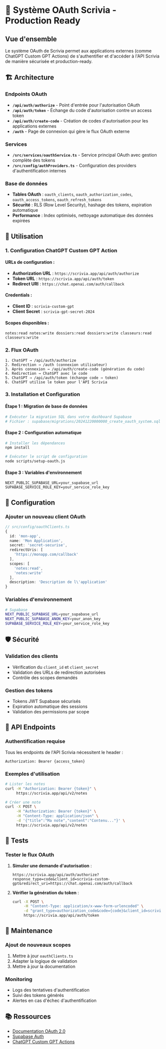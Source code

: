 # 🔐 Système OAuth Scrivia - Production Ready

## Vue d'ensemble

Le système OAuth de Scrivia permet aux applications externes (comme ChatGPT Custom GPT Actions) de s'authentifier et d'accéder à l'API Scrivia de manière sécurisée et production-ready.

## 🏗️ Architecture

### Endpoints OAuth

- **`/api/auth/authorize`** - Point d'entrée pour l'autorisation OAuth
- **`/api/auth/token`** - Échange du code d'autorisation contre un access token
- **`/api/auth/create-code`** - Création de codes d'autorisation pour les applications externes
- **`/auth`** - Page de connexion qui gère le flux OAuth externe

### Services

- **`/src/services/oauthService.ts`** - Service principal OAuth avec gestion complète des tokens
- **`/src/config/authProviders.ts`** - Configuration des providers d'authentification internes

### Base de données

- **Tables OAuth** : `oauth_clients`, `oauth_authorization_codes`, `oauth_access_tokens`, `oauth_refresh_tokens`
- **Sécurité** : RLS (Row Level Security), hashage des tokens, expiration automatique
- **Performance** : Index optimisés, nettoyage automatique des données expirées

## 🚀 Utilisation

### 1. Configuration ChatGPT Custom GPT Action

#### URLs de configuration :
- **Authorization URL** : `https://scrivia.app/api/auth/authorize`
- **Token URL** : `https://scrivia.app/api/auth/token`
- **Redirect URI** : `https://chat.openai.com/auth/callback`

#### Credentials :
- **Client ID** : `scrivia-custom-gpt`
- **Client Secret** : `scrivia-gpt-secret-2024`

#### Scopes disponibles :
```
notes:read notes:write dossiers:read dossiers:write classeurs:read classeurs:write
```

### 2. Flux OAuth

```
1. ChatGPT → /api/auth/authorize
2. Redirection → /auth (connexion utilisateur)
3. Après connexion → /api/auth/create-code (génération du code)
4. Redirection → ChatGPT avec le code
5. ChatGPT → /api/auth/token (échange code → token)
6. ChatGPT utilise le token pour l'API Scrivia
```

### 3. Installation et Configuration

#### Étape 1 : Migration de base de données
```bash
# Exécuter la migration SQL dans votre dashboard Supabase
# Fichier : supabase/migrations/20241220000000_create_oauth_system.sql
```

#### Étape 2 : Configuration automatique
```bash
# Installer les dépendances
npm install

# Exécuter le script de configuration
node scripts/setup-oauth.js
```

#### Étape 3 : Variables d'environnement
```env
NEXT_PUBLIC_SUPABASE_URL=your_supabase_url
SUPABASE_SERVICE_ROLE_KEY=your_service_role_key
```

## 🔧 Configuration

### Ajouter un nouveau client OAuth

```typescript
// src/config/oauthClients.ts
{
  id: 'mon-app',
  name: 'Mon Application',
  secret: 'secret-securise',
  redirectUris: [
    'https://monapp.com/callback'
  ],
  scopes: [
    'notes:read',
    'notes:write'
  ],
  description: 'Description de l\'application'
}
```

### Variables d'environnement

```bash
# Supabase
NEXT_PUBLIC_SUPABASE_URL=your_supabase_url
NEXT_PUBLIC_SUPABASE_ANON_KEY=your_anon_key
SUPABASE_SERVICE_ROLE_KEY=your_service_role_key
```

## 🛡️ Sécurité

### Validation des clients
- Vérification du `client_id` et `client_secret`
- Validation des URLs de redirection autorisées
- Contrôle des scopes demandés

### Gestion des tokens
- Tokens JWT Supabase sécurisés
- Expiration automatique des sessions
- Validation des permissions par scope

## 📝 API Endpoints

### Authentification requise

Tous les endpoints de l'API Scrivia nécessitent le header :
```
Authorization: Bearer {access_token}
```

### Exemples d'utilisation

```bash
# Lister les notes
curl -H "Authorization: Bearer {token}" \
     https://scrivia.app/api/v2/notes

# Créer une note
curl -X POST \
     -H "Authorization: Bearer {token}" \
     -H "Content-Type: application/json" \
     -d '{"title":"Ma note","content":"Contenu..."}' \
     https://scrivia.app/api/v2/notes
```

## 🧪 Tests

### Tester le flux OAuth

1. **Simuler une demande d'autorisation** :
   ```
   https://scrivia.app/api/auth/authorize?response_type=code&client_id=scrivia-custom-gpt&redirect_uri=https://chat.openai.com/auth/callback
   ```

2. **Vérifier la génération du token** :
   ```bash
   curl -X POST \
        -H "Content-Type: application/x-www-form-urlencoded" \
        -d "grant_type=authorization_code&code={code}&client_id=scrivia-custom-gpt&client_secret=scrivia-gpt-secret-2024&redirect_uri=https://chat.openai.com/auth/callback" \
        https://scrivia.app/api/auth/token
   ```

## 🔄 Maintenance

### Ajout de nouveaux scopes

1. Mettre à jour `oauthClients.ts`
2. Adapter la logique de validation
3. Mettre à jour la documentation

### Monitoring

- Logs des tentatives d'authentification
- Suivi des tokens générés
- Alertes en cas d'échec d'authentification

## 📚 Ressources

- [Documentation OAuth 2.0](https://oauth.net/2/)
- [Supabase Auth](https://supabase.com/docs/guides/auth)
- [ChatGPT Custom GPT Actions](https://platform.openai.com/docs/actions)
